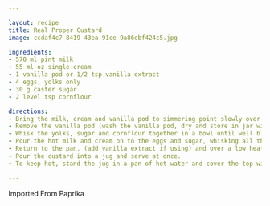 ```yaml
---

layout: recipe
title: Real Proper Custard
image: ccdaf4c7-8419-43ea-91ce-9a86ebf424c5.jpg

ingredients:
- 570 ml pint milk
- 55 ml oz single cream
- 1 vanilla pod or 1/2 tsp vanilla extract
- 4 eggs, yolks only
- 30 g caster sugar
- 2 level tsp cornflour

directions:
- Bring the milk, cream and vanilla pod to simmering point slowly over a low heat.
- Remove the vanilla pod (wash the vanilla pod, dry and store in jar with caster sugar to make vanilla sugar).
- Whisk the yolks, sugar and cornflour together in a bowl until well blended.
- Pour the hot milk and cream on to the eggs and sugar, whisking all the time with a balloon whisk.
- Return to the pan, (add vanilla extract if using) and over a low heat gently stir with a wooden spatula until thickened.
- Pour the custard into a jug and serve at once.
- To keep hot, stand the jug in a pan of hot water and cover the top with cling film to prevent skin forming.

---
```

Imported From Paprika